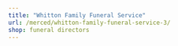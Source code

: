 ```yaml
---
title: "Whitton Family Funeral Service"
url: /merced/whitton-family-funeral-service-3/
shop: funeral directors
---
```

